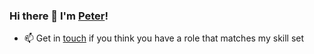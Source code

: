 ### Hi there 👋 I'm [Peter](https://www.linkedin.com/in/peterkinsella/)!

- 📫 Get in [touch](mailto:kinsie@gmail.com?subject=[Opportunity]) if you think you have a role that matches my skill set

<!--

Here are some ideas to get you started:

- 🔭 I’m currently working on ...
- 🌱 I’m currently learning ...
- 👯 I’m looking to collaborate on ...
- 🤔 I’m looking for help with ...
- 💬 Ask me about ...
- 📫 How to reach me: ...
- 😄 Pronouns: ...
- ⚡ Fun fact: ...
-->


